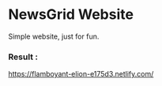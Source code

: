 # NewsGrid Website

Simple website, just for fun.

### Result :
https://flamboyant-elion-e175d3.netlify.com/